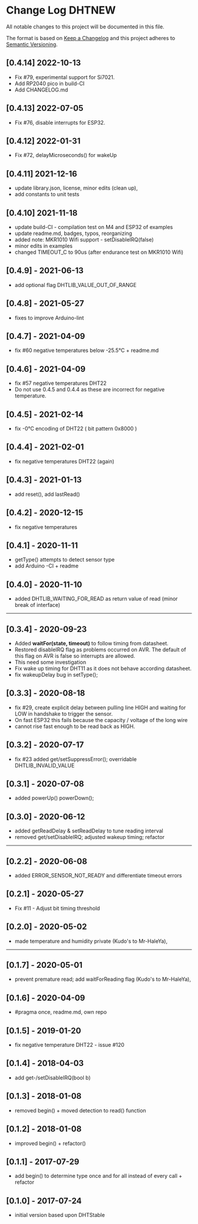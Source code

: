 # Change Log DHTNEW

All notable changes to this project will be documented in this file.

The format is based on [Keep a Changelog](http://keepachangelog.com/)
and this project adheres to [Semantic Versioning](http://semver.org/).


## [0.4.14]  2022-10-13  
- Fix #79, experimental support for Si7021.
- Add RP2040 pico in build-CI
- Add CHANGELOG.md

## [0.4.13]  2022-07-05  
- Fix #76, disable interrupts for ESP32.

## [0.4.12]  2022-01-31  
- Fix #72, delayMicroseconds() for wakeUp

## [0.4.11]  2021-12-16  
- update library.json, license, minor edits (clean up),
- add constants to unit tests

## [0.4.10]  2021-11-18  
- update build-CI - compilation test on M4 and ESP32 of examples
- update readme.md, badges, typos, reorganizing
- added note: MKR1010 Wifi support - setDisableIRQ(false)
- minor edits in examples
- changed TIMEOUT_C to 90us (after endurance test on MKR1010 Wifi)

## [0.4.9] - 2021-06-13  
- add optional flag DHTLIB_VALUE_OUT_OF_RANGE

## [0.4.8] - 2021-05-27  
- fixes to improve Arduino-lint

## [0.4.7] - 2021-04-09  
- fix #60 negative temperatures below -25.5°C + readme.md

## [0.4.6] - 2021-04-09  
- fix #57 negative temperatures DHT22
- Do not use 0.4.5 and 0.4.4 as these are incorrect for negative temperature.

## [0.4.5] - 2021-02-14  
- fix -0°C encoding of DHT22  ( bit pattern 0x8000 )

## [0.4.4] - 2021-02-01  
- fix negative temperatures DHT22 (again)

## [0.4.3] - 2021-01-13  
- add reset(), add lastRead()

## [0.4.2] - 2020-12-15  
- fix negative temperatures

## [0.4.1] - 2020-11-11  
- getType() attempts to detect sensor type
- add Arduino -CI + readme

## [0.4.0] - 2020-11-10  
- added DHTLIB_WAITING_FOR_READ as return value of read (minor break of interface)

----

## [0.3.4] - 2020-09-23  
- Added **waitFor(state, timeout)** to follow timing from datasheet.
- Restored disableIRQ flag as problems occurred on AVR. 
  The default of this flag on AVR is false so interrupts are allowed.
- This need some investigation
- Fix wake up timing for DHT11 as it does not behave according datasheet.
- fix wakeupDelay bug in setType();

## [0.3.3] - 2020-08-18  
- fix #29, create explicit delay between pulling line HIGH and
  waiting for LOW in handshake to trigger the sensor.
- On fast ESP32 this fails because the capacity / voltage of the long wire
- cannot rise fast enough to be read back as HIGH.

## [0.3.2] - 2020-07-17  
- fix #23 added get/setSuppressError(); overridable DHTLIB_INVALID_VALUE

## [0.3.1] - 2020-07-08  
- added powerUp() powerDown();

## [0.3.0] - 2020-06-12  
- added getReadDelay & setReadDelay to tune reading interval
- removed get/setDisableIRQ; adjusted wakeup timing; refactor

----

## [0.2.2] - 2020-06-08  
- added ERROR_SENSOR_NOT_READY and differentiate timeout errors

## [0.2.1] - 2020-05-27  
- Fix #11 - Adjust bit timing threshold

## [0.2.0] - 2020-05-02  
- made temperature and humidity private (Kudo's to Mr-HaleYa),

----

## [0.1.7] - 2020-05-01  
- prevent premature read; add waitForReading flag (Kudo's to Mr-HaleYa),

## [0.1.6] - 2020-04-09  
- #pragma once, readme.md, own repo

## [0.1.5] - 2019-01-20  
- fix negative temperature DHT22 - issue #120

## [0.1.4] - 2018-04-03  
- add get-/setDisableIRQ(bool b)

## [0.1.3] - 2018-01-08  
- removed begin() + moved detection to read() function

## [0.1.2] - 2018-01-08  
- improved begin() + refactor()

## [0.1.1] - 2017-07-29  
- add begin() to determine type once and for all instead of every call + refactor

## [0.1.0] - 2017-07-24  
- initial version based upon DHTStable


